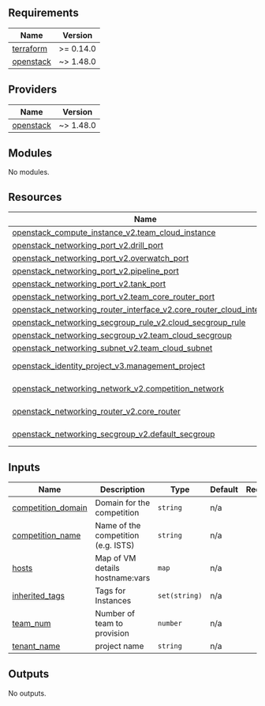 <!-- BEGIN_TF_DOCS -->
## Requirements

| Name | Version |
|------|---------|
| <a name="requirement_terraform"></a> [terraform](#requirement\_terraform) | >= 0.14.0 |
| <a name="requirement_openstack"></a> [openstack](#requirement\_openstack) | ~> 1.48.0 |

## Providers

| Name | Version |
|------|---------|
| <a name="provider_openstack"></a> [openstack](#provider\_openstack) | ~> 1.48.0 |

## Modules

No modules.

## Resources

| Name | Type |
|------|------|
| [openstack_compute_instance_v2.team_cloud_instance](https://registry.terraform.io/providers/terraform-provider-openstack/openstack/latest/docs/resources/compute_instance_v2) | resource |
| [openstack_networking_port_v2.drill_port](https://registry.terraform.io/providers/terraform-provider-openstack/openstack/latest/docs/resources/networking_port_v2) | resource |
| [openstack_networking_port_v2.overwatch_port](https://registry.terraform.io/providers/terraform-provider-openstack/openstack/latest/docs/resources/networking_port_v2) | resource |
| [openstack_networking_port_v2.pipeline_port](https://registry.terraform.io/providers/terraform-provider-openstack/openstack/latest/docs/resources/networking_port_v2) | resource |
| [openstack_networking_port_v2.tank_port](https://registry.terraform.io/providers/terraform-provider-openstack/openstack/latest/docs/resources/networking_port_v2) | resource |
| [openstack_networking_port_v2.team_core_router_port](https://registry.terraform.io/providers/terraform-provider-openstack/openstack/latest/docs/resources/networking_port_v2) | resource |
| [openstack_networking_router_interface_v2.core_router_cloud_interface](https://registry.terraform.io/providers/terraform-provider-openstack/openstack/latest/docs/resources/networking_router_interface_v2) | resource |
| [openstack_networking_secgroup_rule_v2.cloud_secgroup_rule](https://registry.terraform.io/providers/terraform-provider-openstack/openstack/latest/docs/resources/networking_secgroup_rule_v2) | resource |
| [openstack_networking_secgroup_v2.team_cloud_secgroup](https://registry.terraform.io/providers/terraform-provider-openstack/openstack/latest/docs/resources/networking_secgroup_v2) | resource |
| [openstack_networking_subnet_v2.team_cloud_subnet](https://registry.terraform.io/providers/terraform-provider-openstack/openstack/latest/docs/resources/networking_subnet_v2) | resource |
| [openstack_identity_project_v3.management_project](https://registry.terraform.io/providers/terraform-provider-openstack/openstack/latest/docs/data-sources/identity_project_v3) | data source |
| [openstack_networking_network_v2.competition_network](https://registry.terraform.io/providers/terraform-provider-openstack/openstack/latest/docs/data-sources/networking_network_v2) | data source |
| [openstack_networking_router_v2.core_router](https://registry.terraform.io/providers/terraform-provider-openstack/openstack/latest/docs/data-sources/networking_router_v2) | data source |
| [openstack_networking_secgroup_v2.default_secgroup](https://registry.terraform.io/providers/terraform-provider-openstack/openstack/latest/docs/data-sources/networking_secgroup_v2) | data source |

## Inputs

| Name | Description | Type | Default | Required |
|------|-------------|------|---------|:--------:|
| <a name="input_competition_domain"></a> [competition\_domain](#input\_competition\_domain) | Domain for the competition | `string` | n/a | yes |
| <a name="input_competition_name"></a> [competition\_name](#input\_competition\_name) | Name of the competition (e.g. ISTS) | `string` | n/a | yes |
| <a name="input_hosts"></a> [hosts](#input\_hosts) | Map of VM details hostname:vars | `map` | n/a | yes |
| <a name="input_inherited_tags"></a> [inherited\_tags](#input\_inherited\_tags) | Tags for Instances | `set(string)` | n/a | yes |
| <a name="input_team_num"></a> [team\_num](#input\_team\_num) | Number of team to provision | `number` | n/a | yes |
| <a name="input_tenant_name"></a> [tenant\_name](#input\_tenant\_name) | project name | `string` | n/a | yes |

## Outputs

No outputs.
<!-- END_TF_DOCS -->